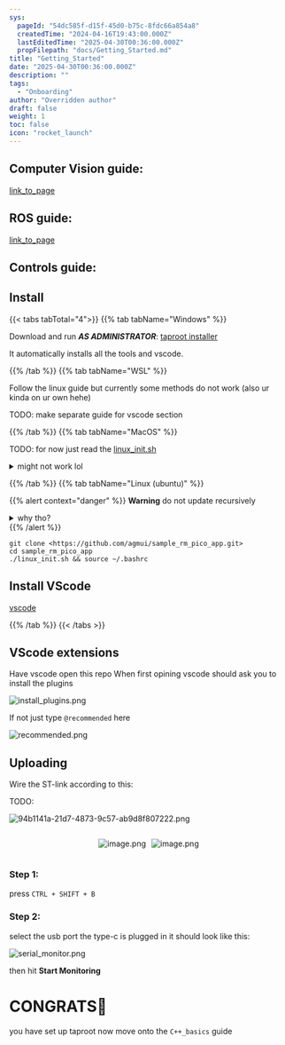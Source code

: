```yaml
---
sys:
  pageId: "54dc585f-d15f-45d0-b75c-8fdc66a854a8"
  createdTime: "2024-04-16T19:43:00.000Z"
  lastEditedTime: "2025-04-30T00:36:00.000Z"
  propFilepath: "docs/Getting_Started.md"
title: "Getting_Started"
date: "2025-04-30T00:36:00.000Z"
description: ""
tags:
  - "Onboarding"
author: "Overridden author"
draft: false
weight: 1
toc: false
icon: "rocket_launch"
---
```


## Computer Vision guide:

[link_to_page](86d45bc0-388b-4d26-8848-44f255f73d0e)

## ROS guide:

[link_to_page](3c76c1de-ec8f-46d6-8b0a-294005edc2d5)

## Controls guide:

## Install

{{< tabs tabTotal="4">}}
{{% tab tabName="Windows" %}}

Download and run _**AS ADMINISTRATOR**_: [taproot installer](https://github.com/Thornbots/TeachingFreshies/releases/tag/1.0)

It automatically installs all the tools and vscode.

{{% /tab %}}
{{% tab tabName="WSL" %}}

Follow the linux guide but currently some methods do not work (also ur kinda on ur own hehe)

TODO: make separate guide for vscode section

{{% /tab %}}
{{% tab tabName="MacOS" %}}

TODO: for now just read the [linux_init.sh](https://github.com/agmui/sample_rm_pico_app/blob/main/linux_init.sh)

<details>
<summary>might not work lol</summary>

`brew install libusb pkg-config`

Next install: [vscode](https://code.visualstudio.com/Download)

</details>

{{% /tab %}}
{{% tab tabName="Linux (ubuntu)" %}}

{{% alert context="danger" %}}
**Warning** do not update recursively
<details>
<summary>why tho?</summary>
There are some submodules that may go on for a while (like tinyusb) and I highly
recommend you don't need to get them.
If you want to see what submodules I update just look in `linux_init.sh`
</details>
{{% /alert %}}

```shell
git clone <https://github.com/agmui/sample_rm_pico_app.git>
cd sample_rm_pico_app
./linux_init.sh && source ~/.bashrc
```

## Install VScode

[vscode](https://code.visualstudio.com/Download)

{{% /tab %}}
{{< /tabs >}}

## VScode extensions

Have vscode open this repo
When first opining vscode should ask you to install the plugins

![install_plugins.png](https://prod-files-secure.s3.us-west-2.amazonaws.com/d518164a-d88e-44d1-a4ee-3adb3bd8bce0/89bd30f0-1825-4e77-867b-0a41ce370880/install_plugins.png?X-Amz-Algorithm=AWS4-HMAC-SHA256&X-Amz-Content-Sha256=UNSIGNED-PAYLOAD&X-Amz-Credential=ASIAZI2LB4666T6DBPUD%2F20250528%2Fus-west-2%2Fs3%2Faws4_request&X-Amz-Date=20250528T200932Z&X-Amz-Expires=3600&X-Amz-Security-Token=IQoJb3JpZ2luX2VjELH%2F%2F%2F%2F%2F%2F%2F%2F%2F%2FwEaCXVzLXdlc3QtMiJGMEQCIEu8fChIVJuCFC8mSCywkJHkh%2BYwQMJpf2ZnlhcJxhFNAiA2%2BjzgaUlEUuIVOcV7a34oxSoLuvVnrd9wc5hi%2FZAg0ir%2FAwh6EAAaDDYzNzQyMzE4MzgwNSIM3eDKZx08cTOVZqkSKtwDJW27C9mEC0x3DKzPVmfUcG%2BpmO2xnyxQ50mTtrCKSQwCYBglBUMm5YYsFXPSvLT%2BiBV%2FlS4yhAXl9TqG0wfsRcH8hqGBG5jhPZyxvKgm81Nu9XX%2FmF1oNAI2ff7fMkVpTS%2BJvBsh3l8z2PFqAuYgnGAiG8OKhJ7a2vbz5RZ%2BWSH3CgKhslTFxseD2Y0cu5QqAmks5mk93XUv8r9XDMqbsmW%2BeXpcVrkei6jpnB%2Bmp7Lo3Y7ie4tP8knHMRAeSNDEVIED5i7AonFzX3vfhfYnPm1zCSyxX%2Bdx4BYHHOb2MPOUVonbXg46Sk4qXm%2BFEvjPKAGSnzhzGt6ftqiiq2wVvE8kIrRYRznMoaNQcZsRo%2FCV6yC5cf6ID41I0R5%2BcgOe5Sh%2FrRuOemo6mJBb8iic47c0zymiRSlfE6IsSKFj1sxEfFwV5W%2FEci66Mz1v8zimTcZ%2BPbC0bI5VMxrBFrvT12UfZmir3V4GnCuDAReVdIkTh8T6pAZS9wbiX3Gn1umZyQI0t%2Ba%2Fb9NXUvMCZk2MUq4YWuozD%2FzQ8h%2B3swkZ1Jbef0PdNXSZnhqPB2cZQhsQTjqW%2BoYiMUWzwKN0VUNPLPBO2EzBe3H%2FWZ95eSECWBB8O2EvNcbVw3FjDC4wwvjcwQY6pgGBx%2BZkXGzyGjyHeR%2FI5lbjuEk%2BRlwdrAdenVqVuNCbmtzNzd9YM0ctQLSewXuF8iUv3%2FFxYvuEAtDwGkB0jn8TdRHRJLgS3gz54Al%2BLfVKlTzSTmb5zSQ5eI6k2Zfkdd66W3sBEgaW5NxQ5oHS%2B%2B3GikarUMqijCSCqT6PuqpJutzhCC5jEbDYK1%2FO%2B9JMUfq8C9JqLiN6rtuOSo46mPfffLUrC0oD&X-Amz-Signature=857089462fa96c8ec4960be978ea2e435a2b1fc1fd707f9527bd16532c49ec02&X-Amz-SignedHeaders=host&x-id=GetObject)

If not just type `@recommended` here  

![recommended.png](https://prod-files-secure.s3.us-west-2.amazonaws.com/d518164a-d88e-44d1-a4ee-3adb3bd8bce0/61e661e9-5d85-4dfc-be0d-8d2097a5e793/recommended.png?X-Amz-Algorithm=AWS4-HMAC-SHA256&X-Amz-Content-Sha256=UNSIGNED-PAYLOAD&X-Amz-Credential=ASIAZI2LB4666T6DBPUD%2F20250528%2Fus-west-2%2Fs3%2Faws4_request&X-Amz-Date=20250528T200932Z&X-Amz-Expires=3600&X-Amz-Security-Token=IQoJb3JpZ2luX2VjELH%2F%2F%2F%2F%2F%2F%2F%2F%2F%2FwEaCXVzLXdlc3QtMiJGMEQCIEu8fChIVJuCFC8mSCywkJHkh%2BYwQMJpf2ZnlhcJxhFNAiA2%2BjzgaUlEUuIVOcV7a34oxSoLuvVnrd9wc5hi%2FZAg0ir%2FAwh6EAAaDDYzNzQyMzE4MzgwNSIM3eDKZx08cTOVZqkSKtwDJW27C9mEC0x3DKzPVmfUcG%2BpmO2xnyxQ50mTtrCKSQwCYBglBUMm5YYsFXPSvLT%2BiBV%2FlS4yhAXl9TqG0wfsRcH8hqGBG5jhPZyxvKgm81Nu9XX%2FmF1oNAI2ff7fMkVpTS%2BJvBsh3l8z2PFqAuYgnGAiG8OKhJ7a2vbz5RZ%2BWSH3CgKhslTFxseD2Y0cu5QqAmks5mk93XUv8r9XDMqbsmW%2BeXpcVrkei6jpnB%2Bmp7Lo3Y7ie4tP8knHMRAeSNDEVIED5i7AonFzX3vfhfYnPm1zCSyxX%2Bdx4BYHHOb2MPOUVonbXg46Sk4qXm%2BFEvjPKAGSnzhzGt6ftqiiq2wVvE8kIrRYRznMoaNQcZsRo%2FCV6yC5cf6ID41I0R5%2BcgOe5Sh%2FrRuOemo6mJBb8iic47c0zymiRSlfE6IsSKFj1sxEfFwV5W%2FEci66Mz1v8zimTcZ%2BPbC0bI5VMxrBFrvT12UfZmir3V4GnCuDAReVdIkTh8T6pAZS9wbiX3Gn1umZyQI0t%2Ba%2Fb9NXUvMCZk2MUq4YWuozD%2FzQ8h%2B3swkZ1Jbef0PdNXSZnhqPB2cZQhsQTjqW%2BoYiMUWzwKN0VUNPLPBO2EzBe3H%2FWZ95eSECWBB8O2EvNcbVw3FjDC4wwvjcwQY6pgGBx%2BZkXGzyGjyHeR%2FI5lbjuEk%2BRlwdrAdenVqVuNCbmtzNzd9YM0ctQLSewXuF8iUv3%2FFxYvuEAtDwGkB0jn8TdRHRJLgS3gz54Al%2BLfVKlTzSTmb5zSQ5eI6k2Zfkdd66W3sBEgaW5NxQ5oHS%2B%2B3GikarUMqijCSCqT6PuqpJutzhCC5jEbDYK1%2FO%2B9JMUfq8C9JqLiN6rtuOSo46mPfffLUrC0oD&X-Amz-Signature=3678cf10d462cf461a7309f31a99625c8234ee40367d7b40b2f40cfbbd6dc4f7&X-Amz-SignedHeaders=host&x-id=GetObject)

## Uploading

Wire the ST-link according to this:

TODO:

![94b1141a-21d7-4873-9c57-ab9d8f807222.png](https://prod-files-secure.s3.us-west-2.amazonaws.com/d518164a-d88e-44d1-a4ee-3adb3bd8bce0/e5fad17d-ab82-4300-9f4c-505ab4b1202c/94b1141a-21d7-4873-9c57-ab9d8f807222.png?X-Amz-Algorithm=AWS4-HMAC-SHA256&X-Amz-Content-Sha256=UNSIGNED-PAYLOAD&X-Amz-Credential=ASIAZI2LB4666T6DBPUD%2F20250528%2Fus-west-2%2Fs3%2Faws4_request&X-Amz-Date=20250528T200932Z&X-Amz-Expires=3600&X-Amz-Security-Token=IQoJb3JpZ2luX2VjELH%2F%2F%2F%2F%2F%2F%2F%2F%2F%2FwEaCXVzLXdlc3QtMiJGMEQCIEu8fChIVJuCFC8mSCywkJHkh%2BYwQMJpf2ZnlhcJxhFNAiA2%2BjzgaUlEUuIVOcV7a34oxSoLuvVnrd9wc5hi%2FZAg0ir%2FAwh6EAAaDDYzNzQyMzE4MzgwNSIM3eDKZx08cTOVZqkSKtwDJW27C9mEC0x3DKzPVmfUcG%2BpmO2xnyxQ50mTtrCKSQwCYBglBUMm5YYsFXPSvLT%2BiBV%2FlS4yhAXl9TqG0wfsRcH8hqGBG5jhPZyxvKgm81Nu9XX%2FmF1oNAI2ff7fMkVpTS%2BJvBsh3l8z2PFqAuYgnGAiG8OKhJ7a2vbz5RZ%2BWSH3CgKhslTFxseD2Y0cu5QqAmks5mk93XUv8r9XDMqbsmW%2BeXpcVrkei6jpnB%2Bmp7Lo3Y7ie4tP8knHMRAeSNDEVIED5i7AonFzX3vfhfYnPm1zCSyxX%2Bdx4BYHHOb2MPOUVonbXg46Sk4qXm%2BFEvjPKAGSnzhzGt6ftqiiq2wVvE8kIrRYRznMoaNQcZsRo%2FCV6yC5cf6ID41I0R5%2BcgOe5Sh%2FrRuOemo6mJBb8iic47c0zymiRSlfE6IsSKFj1sxEfFwV5W%2FEci66Mz1v8zimTcZ%2BPbC0bI5VMxrBFrvT12UfZmir3V4GnCuDAReVdIkTh8T6pAZS9wbiX3Gn1umZyQI0t%2Ba%2Fb9NXUvMCZk2MUq4YWuozD%2FzQ8h%2B3swkZ1Jbef0PdNXSZnhqPB2cZQhsQTjqW%2BoYiMUWzwKN0VUNPLPBO2EzBe3H%2FWZ95eSECWBB8O2EvNcbVw3FjDC4wwvjcwQY6pgGBx%2BZkXGzyGjyHeR%2FI5lbjuEk%2BRlwdrAdenVqVuNCbmtzNzd9YM0ctQLSewXuF8iUv3%2FFxYvuEAtDwGkB0jn8TdRHRJLgS3gz54Al%2BLfVKlTzSTmb5zSQ5eI6k2Zfkdd66W3sBEgaW5NxQ5oHS%2B%2B3GikarUMqijCSCqT6PuqpJutzhCC5jEbDYK1%2FO%2B9JMUfq8C9JqLiN6rtuOSo46mPfffLUrC0oD&X-Amz-Signature=c2a035e0f3821091b8d1593190f4b6b41ce185978dadfb3ba1b3f9a8dbfe899d&X-Amz-SignedHeaders=host&x-id=GetObject)

<div style="display: flex;flex-direction: row; column-gap:10px; max-width: 630px;justify-content: center;">
<div>

![image.png](https://prod-files-secure.s3.us-west-2.amazonaws.com/d518164a-d88e-44d1-a4ee-3adb3bd8bce0/210ecb78-1116-4d7b-b9b7-2292f66fa2c2/image.png?X-Amz-Algorithm=AWS4-HMAC-SHA256&X-Amz-Content-Sha256=UNSIGNED-PAYLOAD&X-Amz-Credential=ASIAZI2LB466RH7SA4UJ%2F20250528%2Fus-west-2%2Fs3%2Faws4_request&X-Amz-Date=20250528T200940Z&X-Amz-Expires=3600&X-Amz-Security-Token=IQoJb3JpZ2luX2VjELP%2F%2F%2F%2F%2F%2F%2F%2F%2F%2FwEaCXVzLXdlc3QtMiJHMEUCIQD9CmziHPPP2rDqMgoLvnw%2BiveEdNhmfelD8gwbHGCGyQIgQajJgN7IY0Uo1QchGVD8c4Hb%2Felbl%2BrcKEyq2Hm%2FY4kq%2FwMIfBAAGgw2Mzc0MjMxODM4MDUiDHPznyYMaS6UYwi%2FmSrcA8RzNDUlJsr7PmMHQZf6DVPv9hbS9O6dJYZ9pbnntH713jN5k5dYGEHT4H92mHOJRRbgvoZx7bbgJM%2Bzy4XqdGzqcOo%2Bufm%2FXRpywXI%2FPr2Zm4B29SOflCmMfe16gtsLIpfZPHuB5eqoKPrHRH5gZj3wZQUp1DocMf8C%2BA4uc8bxQKeSTpfG12goY2yGaPSvA5L1fy%2BkDatoWCiQcuHCa38sb2%2FqvbPtvFHACDX%2FSKlTyzcD6e8pxmCl6fSl1GDgyYGkIcSXCPLpixRcUupLJziVHZldDDbkRJltreAn%2FGDIFnHhlKu%2BbuTLU3tU%2BSoPB9zl2byXBhVcU4rUU%2F7AFAFrPakghJrb69vz%2BxBO8ri6g39ghxElhlFB8YoMgOzglc3MqY0hsZwCPSrxiBEUIKDw1fH3hjuJCBspgyRlrboLf1oLVJzdq4pj40uSLRsHs4EIltVBw5G%2FBK7u2wfeXkIBTwFXEwGqdraSqEXJrbIE2V5T3ig4SOLUKQWHULVQ54VifH0zD4Ffjy0NQumjCFMFMyG4ghgj00%2FnTtfuPzGV%2FklPUsqXJfs5x9Q25UxPJ7q5qoyDCkVyadCDSTaXUqoWmnRgWeBkFwzqnxCLK9h9s%2BuZRPGy7Mc50Yx%2FMJG13cEGOqUBYfrLBDzo13mvJI1xu2QBn5BtxCEJdqIga4g%2BdWVVO7cVHb4Q%2BdmcwfEa9CxTZ83uA4vO3YwQv4bPfZ8O%2FqquTB97CcEowWxHoggnmpTfGTcpql99DJH8cdxoQ1EhIC4HG7vgoPbFhJGkbPBLqX5upau5EyNOLhA00z01YY%2F1WTVzxTqGnxdUhhni6RfDRO%2BJ%2FJUfMDLqxLCQzN6vgk1YSf%2FNiGKp&X-Amz-Signature=4d755829aada7f99c81dbe53a1b3416bb87b440fd7b085c72356f973cd111271&X-Amz-SignedHeaders=host&x-id=GetObject)

</div>
<div>

![image.png](https://prod-files-secure.s3.us-west-2.amazonaws.com/d518164a-d88e-44d1-a4ee-3adb3bd8bce0/33a0fd0f-8ca6-4a86-8e09-26e95ded1fff/image.png?X-Amz-Algorithm=AWS4-HMAC-SHA256&X-Amz-Content-Sha256=UNSIGNED-PAYLOAD&X-Amz-Credential=ASIAZI2LB4665454XEAA%2F20250528%2Fus-west-2%2Fs3%2Faws4_request&X-Amz-Date=20250528T200942Z&X-Amz-Expires=3600&X-Amz-Security-Token=IQoJb3JpZ2luX2VjELH%2F%2F%2F%2F%2F%2F%2F%2F%2F%2FwEaCXVzLXdlc3QtMiJGMEQCIECxs6AGUmq4yI33VQH%2FwxKYwLs2dP5rwp0BPiYV3867AiADlLlCsoHyv0q7bIXJn5kyZGCVFKi7cEAdRss08OkbNyr%2FAwh6EAAaDDYzNzQyMzE4MzgwNSIMCnWTlumMw7UyT5ySKtwD%2FZ5l9qPLuoqUsiSH%2FVHrH2Pt4Cnwgf6WaueGFZpnvMJk3tEt4iUHgsE8lF4jG%2FR6MeNi6sZKvDgp6PJpZfMb0uNepEBj4SqYJmSYwQv4hHhhnTBDS8Rp4RDo%2BwiO52etC6E7WFaolBvRgZWkAaaIhOQ%2BxJ5u3Gi%2F71xC0GiFwmTy6GeO12MEc%2BuU%2Fm0g0zh3AdxUoR7ACHn6uIvmY6Dveqey7bkKaoZG5hKXwXcEohFWZLJLdoQNAd%2B3l5AyHqhdMTE9XRX9ZdluDUifbdy6IoJOOkalMgP8I27ZxHK1TXoZsE3742VEKS3rNe8tNrOS6w6X2MIUobxy%2Bz4M0DD8x1lndSquu3GMEQfqS2NE2yZhJhP9wxMh5NuLOb4DZYjgmVNj86IzvdX9pA4Gc%2BSy1pNlKORZTSp78kocIGiQ%2F4tZVHuRnyMnaWTWzGke%2F00JDdwaUauF1bryltgbhAxJERhKLIsAorkJvW77LQFIxeyt24fS%2F2Vp4Wabl1imemTX9hJutt4rJCoxxAST6Znb36bK1wbJybc1MNr6Ebck4Bk%2F74aNYF1bsrws3IjYhHiC9awoCcae2TiEJTqn7USyO9GiDMiSbABFEXTwNJ1EIvzxaeTaTwBJMO2eOBkwpPjcwQY6pgHVSg1vEt4IMw5KvMzuKHlbAy2KAmd3aSQPgl9kx3ilyKLgAwa8oBvlYtqp7KZaLFJ6Glil8eaMsIG8ewM0YYb9wlOc0UN8J4eFA%2Fwr01kwbpNKdmo3YoQoQaE2g4HU4Dxha4bYb9FOQFaopS78V%2F2uYuZKdRA90xXH8xgT%2F9paI1Xea2S17zRbNd4AiTSDK6tjQvnTxDXDuzETHfZ2tc0X78d5bZCW&X-Amz-Signature=36024d2b0cec3da1f2a39a15d285998b6bf5e7645a87ffdd27acc9519a6d45d5&X-Amz-SignedHeaders=host&x-id=GetObject)

</div>
</div>

### Step 1:

press `CTRL + SHIFT + B`

### Step 2:

select the usb port the type-c is plugged in it should look like this:

![serial_monitor.png](https://prod-files-secure.s3.us-west-2.amazonaws.com/d518164a-d88e-44d1-a4ee-3adb3bd8bce0/f03f4774-05d4-4393-b6a0-d5efb6d315ab/serial_monitor.png?X-Amz-Algorithm=AWS4-HMAC-SHA256&X-Amz-Content-Sha256=UNSIGNED-PAYLOAD&X-Amz-Credential=ASIAZI2LB4666T6DBPUD%2F20250528%2Fus-west-2%2Fs3%2Faws4_request&X-Amz-Date=20250528T200932Z&X-Amz-Expires=3600&X-Amz-Security-Token=IQoJb3JpZ2luX2VjELH%2F%2F%2F%2F%2F%2F%2F%2F%2F%2FwEaCXVzLXdlc3QtMiJGMEQCIEu8fChIVJuCFC8mSCywkJHkh%2BYwQMJpf2ZnlhcJxhFNAiA2%2BjzgaUlEUuIVOcV7a34oxSoLuvVnrd9wc5hi%2FZAg0ir%2FAwh6EAAaDDYzNzQyMzE4MzgwNSIM3eDKZx08cTOVZqkSKtwDJW27C9mEC0x3DKzPVmfUcG%2BpmO2xnyxQ50mTtrCKSQwCYBglBUMm5YYsFXPSvLT%2BiBV%2FlS4yhAXl9TqG0wfsRcH8hqGBG5jhPZyxvKgm81Nu9XX%2FmF1oNAI2ff7fMkVpTS%2BJvBsh3l8z2PFqAuYgnGAiG8OKhJ7a2vbz5RZ%2BWSH3CgKhslTFxseD2Y0cu5QqAmks5mk93XUv8r9XDMqbsmW%2BeXpcVrkei6jpnB%2Bmp7Lo3Y7ie4tP8knHMRAeSNDEVIED5i7AonFzX3vfhfYnPm1zCSyxX%2Bdx4BYHHOb2MPOUVonbXg46Sk4qXm%2BFEvjPKAGSnzhzGt6ftqiiq2wVvE8kIrRYRznMoaNQcZsRo%2FCV6yC5cf6ID41I0R5%2BcgOe5Sh%2FrRuOemo6mJBb8iic47c0zymiRSlfE6IsSKFj1sxEfFwV5W%2FEci66Mz1v8zimTcZ%2BPbC0bI5VMxrBFrvT12UfZmir3V4GnCuDAReVdIkTh8T6pAZS9wbiX3Gn1umZyQI0t%2Ba%2Fb9NXUvMCZk2MUq4YWuozD%2FzQ8h%2B3swkZ1Jbef0PdNXSZnhqPB2cZQhsQTjqW%2BoYiMUWzwKN0VUNPLPBO2EzBe3H%2FWZ95eSECWBB8O2EvNcbVw3FjDC4wwvjcwQY6pgGBx%2BZkXGzyGjyHeR%2FI5lbjuEk%2BRlwdrAdenVqVuNCbmtzNzd9YM0ctQLSewXuF8iUv3%2FFxYvuEAtDwGkB0jn8TdRHRJLgS3gz54Al%2BLfVKlTzSTmb5zSQ5eI6k2Zfkdd66W3sBEgaW5NxQ5oHS%2B%2B3GikarUMqijCSCqT6PuqpJutzhCC5jEbDYK1%2FO%2B9JMUfq8C9JqLiN6rtuOSo46mPfffLUrC0oD&X-Amz-Signature=f57e79e05cee41fdb74e704c6a9cdd954933a56350dbbdd7d0f989b0967236c0&X-Amz-SignedHeaders=host&x-id=GetObject)

then hit **Start Monitoring**

# CONGRATS🎉

you have set up taproot now move onto the `C++_basics` guide
